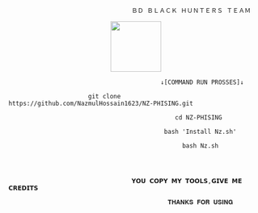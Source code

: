                                       ＢＤ ＢＬＡＣＫ ＨＵＮＴＥＲＳ ＴＥＡＭ


<div id="header" align="center">

  <img src="https://media.giphy.com/media/SQOhNUBXcPX4js4I5Z/giphy.gif" width="100"/>

</div>

                                              ↓[COMMAND RUN PROSSES]↓
                                              
                          git clone https://github.com/NazmulHossain1623/NZ-PHISING.git

                                                  cd NZ-PHISING

                                               bash 'Install Nz.sh'

                                                    bash Nz.sh




                                      𝗬𝗢𝗨 𝗖𝗢𝗣𝗬 𝗠𝗬 𝗧𝗢𝗢𝗟𝗦,𝗚𝗜𝗩𝗘 𝗠𝗘 𝗖𝗥𝗘𝗗𝗜𝗧𝗦

                                                𝐓𝐇𝐀𝐍𝐊𝐒 𝐅𝐎𝐑 𝐔𝐒𝐈𝐍𝐆
